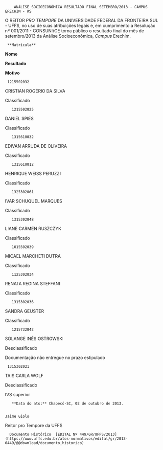         ANÁLISE SOCIOECONÔMICA RESULTADO FINAL SETEMBRO/2013 - CAMPUS ERECHIM - RS  

O REITOR *PRO TEMPORE* DA UNIVERSIDADE FEDERAL DA FRONTEIRA SUL - UFFS, no uso de suas atribuições legais e, em cumprimento a Resolução nº 001/2011 - CONSUNI/CE torna público o resultado final do mês de setembro/2013 da Análise Socioeconômica, *Campus* Erechim.

     **Matrícula**

   **Nome**

   **Resultado**

   **Motivo**

     1215502032

   CRISTIAN ROGÉRIO DA SILVA

   Classificado

       1215502025

   DANIEL SPIES

   Classificado

       1315610032

   EDIVAN ARRUDA DE OLIVEIRA

   Classificado

       1315610012

   HENRIQUE WEISS PERUZZI

   Classificado

       1325302061

   IVAR SCHUQUEL MARQUES

   Classificado

       1315302048

   LIANE CARMEN RUSZCZYK

   Classificado

       1015502039

   MICAEL MARCHETI DUTRA

   Classificado

       1125302034

   RENATA REGINA STEFFANI

   Classificado

       1315302036

   SANDRA GEUSTER

   Classificado

       1215732042

   SOLANGE INÊS OSTROWSKI

   Desclassificado

   Documentação não entregue no prazo estipulado

     1315302021

   TAIS CARLA WOLF

   Desclassificado

   IVS superior

       **Data do ato:** Chapecó-SC, 02 de outubro de 2013.   
 

    Jaime Giolo   
 Reitor pro Tempore da UFFS 

      Documento Histórico  [EDITAL Nº 449/GR/UFFS/2013](https://www.uffs.edu.br/atos-normativos/edital/gr/2013-0449/@@download/documento_historico)     
      